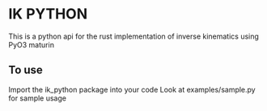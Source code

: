 # IK PYTHON

This is a python api for the rust implementation of inverse kinematics using PyO3 maturin

## To use

Import the ik_python package into your code
Look at examples/sample.py for sample usage

